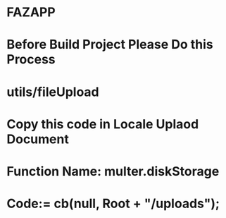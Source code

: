 # FAZAPP

# Before Build Project Please Do this Process

# utils/fileUpload

# Copy this code in Locale Uplaod Document

# Function Name: multer.diskStorage

# Code:= cb(null, Root + "/uploads");
